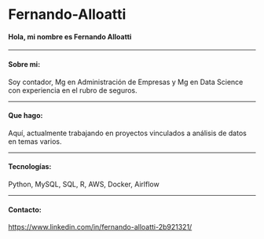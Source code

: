 # Fernando-Alloatti

#### Hola, mi nombre es Fernando Alloatti
------------

#### Sobre mi:  
  
Soy contador, Mg en Administración de Empresas y Mg en Data Science con experiencia en el rubro de seguros. 

------------

#### Que hago:  

Aquí, actualmente trabajando en proyectos vinculados a análisis de datos en temas varios. 

------------

#### Tecnologías:  

Python, MySQL, SQL, R, AWS, Docker, Airlflow

------------

#### Contacto:   
https://www.linkedin.com/in/fernando-alloatti-2b921321/


